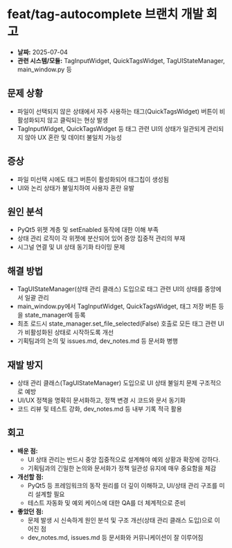 # feat/tag-autocomplete 브랜치 개발 회고

- **날짜:** 2025-07-04
- **관련 시스템/모듈:** TagInputWidget, QuickTagsWidget, TagUIStateManager, main_window.py 등

## 문제 상황
- 파일이 선택되지 않은 상태에서 자주 사용하는 태그(QuickTagsWidget) 버튼이 비활성화되지 않고 클릭되는 현상 발생
- TagInputWidget, QuickTagsWidget 등 태그 관련 UI의 상태가 일관되게 관리되지 않아 UX 혼란 및 데이터 불일치 가능성

## 증상
- 파일 미선택 시에도 태그 버튼이 활성화되어 태그칩이 생성됨
- UI와 논리 상태가 불일치하여 사용자 혼란 유발

## 원인 분석
- PyQt5 위젯 계층 및 setEnabled 동작에 대한 이해 부족
- 상태 관리 로직이 각 위젯에 분산되어 있어 중앙 집중적 관리의 부재
- 시그널 연결 및 UI 상태 동기화 타이밍 문제

## 해결 방법
- TagUIStateManager(상태 관리 클래스) 도입으로 태그 관련 UI의 상태를 중앙에서 일괄 관리
- main_window.py에서 TagInputWidget, QuickTagsWidget, 태그 저장 버튼 등을 state_manager에 등록
- 최초 로드시 state_manager.set_file_selected(False) 호출로 모든 태그 관련 UI가 비활성화된 상태로 시작하도록 개선
- 기획팀과의 논의 및 issues.md, dev_notes.md 등 문서화 병행

## 재발 방지
- 상태 관리 클래스(TagUIStateManager) 도입으로 UI 상태 불일치 문제 구조적으로 예방
- UI/UX 정책을 명확히 문서화하고, 정책 변경 시 코드와 문서 동기화
- 코드 리뷰 및 테스트 강화, dev_notes.md 등 내부 기록 적극 활용

## 회고
- **배운 점:**
    - UI 상태 관리는 반드시 중앙 집중적으로 설계해야 예외 상황과 확장에 강하다.
    - 기획팀과의 긴밀한 논의와 문서화가 정책 일관성 유지에 매우 중요함을 체감
- **개선할 점:**
    - PyQt5 등 프레임워크의 동작 원리를 더 깊이 이해하고, UI/상태 관리 구조를 미리 설계할 필요
    - 테스트 자동화 및 예외 케이스에 대한 QA를 더 체계적으로 준비
- **좋았던 점:**
    - 문제 발생 시 신속하게 원인 분석 및 구조 개선(상태 관리 클래스 도입)으로 이어진 점
    - dev_notes.md, issues.md 등 문서화와 커뮤니케이션이 잘 이루어짐 